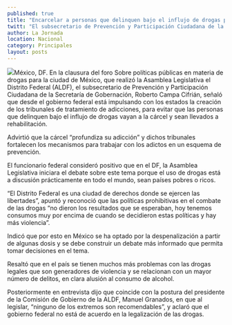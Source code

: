 ```yaml
---
published: true
title: "Encarcelar a personas que delinquen bajo el influjo de drogas profundiza su adicción: Roberto Campa"
twitt: "El subsecretario de Prevención y Participación Ciudadana de la Segob, consideró positivo que en el DF, la Asamblea Legislativa iniciara el debate sobre este tema porque el uso de drogas está a discusión prácticamente en todo el mundo, sean países pobres o ricos."
author: La Jornada
location: Nacional
category: Principales
layout: posts
---
```


![](http://i.imgur.com/14Am1oUm.jpg)México, DF. En la clausura del foro Sobre políticas públicas en materia de drogas para la ciudad de México, que realizó la Asamblea Legislativa el Distrito Federal (ALDF), el subsecretario de Prevención y Participación Ciudadana de la Secretaría de Gobernación, Roberto Campa Cifrián, señaló que desde el gobierno federal está impulsando con los estados la creación de los tribunales de tratamiento de adicciones, para evitar que las personas que delinquen bajo el influjo de drogas vayan a la cárcel y sean llevados a rehabilitación.

Advirtió que la cárcel “profundiza su adicción” y dichos tribunales fortalecen los mecanismos para trabajar con los adictos en un esquema de prevención.

El funcionario federal consideró positivo que en el DF, la Asamblea Legislativa iniciara el debate sobre este tema porque el uso de drogas está a discusión prácticamente en todo el mundo, sean países pobres o ricos.

“El Distrito Federal es una ciudad de derechos donde se ejercen las libertades”, apuntó y reconoció que las políticas prohibitivas en el combate de las drogas “no dieron los resultados que se esperaban, hoy tenemos consumos muy por encima de cuando se decidieron estas políticas y hay más violencia”.

Indicó que por esto en México se ha optado por la despenalización a partir de algunas dosis y se debe construir un debate más informado que permita tomar decisiones en el tema.

Resaltó que en el país se tienen muchos más problemas con las drogas legales que son generadores de violencia y se relacionan con un mayor número de delitos, en clara alusión al consumo de alcohol.

Posteriormente en entrevista dijo que coincide con la postura del presidente de la Comisión de Gobierno de la ALDF, Manuel Granados, en que al legislar, “ninguno de los extremos son recomendables”, y aclaró que el gobierno federal no está de acuerdo en la legalización de las drogas.
